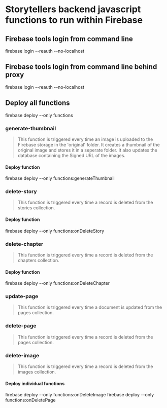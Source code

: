 # Storytellers backend javascript functions to run within Firebase

## Firebase tools login from command line
firebase login --reauth --no-localhost 

## Firebase tools login from command line behind proxy
firebase login --reauth --no-localhost 

## Deploy all functions
firebase deploy --only functions

### generate-thumbnail
> This function is triggered every time an image is uploaded to the Firebase storage in the 'original' folder.
> It creates a thumbnail of the original image and stores it in a seperate folder.
> It also updates the database containing the Signed URL of the images.

#### Deploy function
firebase deploy --only functions:generateThumbnail  

### delete-story
> This function is triggered every time a record is deleted from the stories collection.

#### Deploy function
firebase deploy --only functions:onDeleteStory

### delete-chapter
> This function is triggered every time a record is deleted from the chapters collection.

#### Deploy function
firebase deploy --only functions:onDeleteChapter

### update-page
> This function is triggered every time a document is updated from the pages collection.

### delete-page
> This function is triggered every time a record is deleted from the pages collection.

### delete-image
> This function is triggered every time a record is deleted from the images collection.

#### Deploy individual functions
firebase deploy --only functions:onDeleteImage
firebase deploy --only functions:onDeletePage
